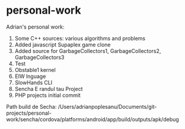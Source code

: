 # personal-work
Adrian's personal work:

1. Some C++ sources: various algorithms and problems
2. Added javascript Supaplex game clone
3. Added source for GarbageCollectors1, GarbageCollectors2, GarbageCollectors3
4. Test 
5. Obstable1 kernel
6. EIW lnguage
7. SlowHands CLI
8. Sencha E randul tau Project
9. PHP projects initial commit


Path build de Secha: /Users/adrianpoplesanu/Documents/git-projects/personal-work/sencha/cordova/platforms/android/app/build/outputs/apk/debug
